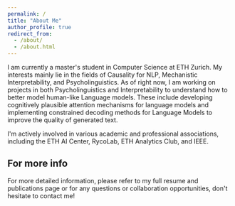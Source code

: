```yaml
---
permalink: /
title: "About Me"
author_profile: true
redirect_from: 
  - /about/
  - /about.html
---
```



I am currently a master's student in Computer Science at ETH Zurich. My interests mainly lie in the fields of Causality for NLP, Mechanistic Interpretability, and Psycholinguistics. 
As of right now, I am working on projects in both Psycholinguistics and Interpretability to understand how to better model human-like Language models. These include developing cognitively plausible attention mechanisms for language models and implementing constrained decoding methods for Language Models to improve the quality of generated text.

I'm actively involved in various academic and professional associations, including the ETH AI Center, RycoLab, ETH Analytics Club, and IEEE.



For more info
------
For more detailed information, please refer to my full resume and publications page or for any questions or collaboration opportunities, don't hesitate to contact me!
